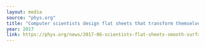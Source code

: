 ```yaml
---
layout: media
source: "phys.org"
title: "Computer scientists design flat sheets that transform themselves into smooth-surfaced, free-form objects"
year: 2017
link: https://phys.org/news/2017-06-scientists-flat-sheets-smooth-surfaced-free-form.html
---
```

